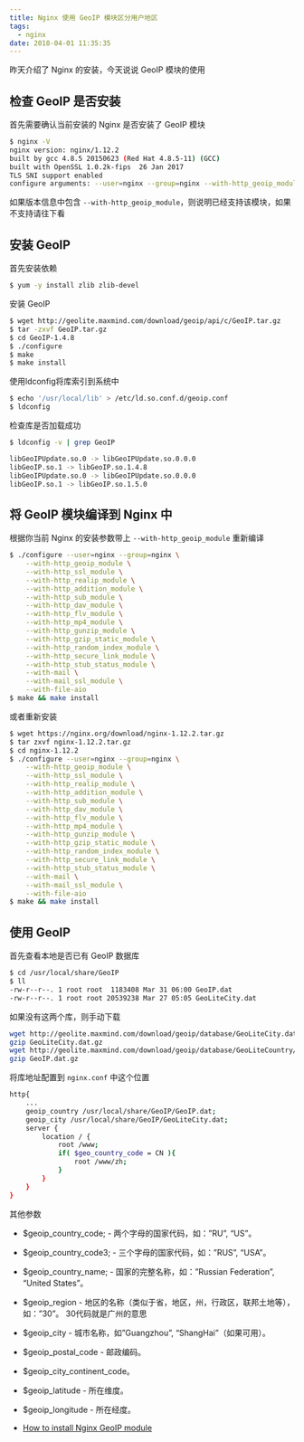 ```yaml
---
title: Nginx 使用 GeoIP 模块区分用户地区
tags:
  - nginx
date: 2018-04-01 11:35:35
---
```



昨天介绍了 Nginx 的安装，今天说说 GeoIP 模块的使用
<!-- more --><!-- toc -->
## 检查 GeoIP 是否安装
首先需要确认当前安装的 Nginx 是否安装了 GeoIP 模块
```bash
$ nginx -V
nginx version: nginx/1.12.2
built by gcc 4.8.5 20150623 (Red Hat 4.8.5-11) (GCC)
built with OpenSSL 1.0.2k-fips  26 Jan 2017
TLS SNI support enabled
configure arguments: --user=nginx --group=nginx --with-http_geoip_module --with-http_ssl_module --with-http_realip_module --with-http_addition_module --with-http_sub_module --with-http_dav_module --with-http_flv_module --with-http_mp4_module --with-http_gunzip_module --with-http_gzip_static_module --with-http_random_index_module --with-http_secure_link_module --with-http_stub_status_module --with-mail --with-mail_ssl_module --with-file-aio
```
如果版本信息中包含 `--with-http_geoip_module`，则说明已经支持该模块，如果不支持请往下看

## 安装 GeoIP
首先安装依赖
```bash
$ yum -y install zlib zlib-devel
```
安装 GeoIP
```bash
$ wget http://geolite.maxmind.com/download/geoip/api/c/GeoIP.tar.gz
$ tar -zxvf GeoIP.tar.gz
$ cd GeoIP-1.4.8
$ ./configure
$ make
$ make install
```
使用ldconfig将库索引到系统中
```bash
$ echo '/usr/local/lib' > /etc/ld.so.conf.d/geoip.conf
$ ldconfig
```
检查库是否加载成功
```bash
$ ldconfig -v | grep GeoIP

libGeoIPUpdate.so.0 -> libGeoIPUpdate.so.0.0.0
libGeoIP.so.1 -> libGeoIP.so.1.4.8
libGeoIPUpdate.so.0 -> libGeoIPUpdate.so.0.0.0
libGeoIP.so.1 -> libGeoIP.so.1.5.0
```

## 将 GeoIP 模块编译到 Nginx 中
根据你当前 Nginx 的安装参数带上 `--with-http_geoip_module` 重新编译
```bash
$ ./configure --user=nginx --group=nginx \
    --with-http_geoip_module \
    --with-http_ssl_module \
    --with-http_realip_module \
    --with-http_addition_module \
    --with-http_sub_module \
    --with-http_dav_module \
    --with-http_flv_module \
    --with-http_mp4_module \
    --with-http_gunzip_module \
    --with-http_gzip_static_module \
    --with-http_random_index_module \
    --with-http_secure_link_module \
    --with-http_stub_status_module \
    --with-mail \
    --with-mail_ssl_module \
    --with-file-aio
$ make && make install
```
或者重新安装
```bash
$ wget https://nginx.org/download/nginx-1.12.2.tar.gz
$ tar zxvf nginx-1.12.2.tar.gz
$ cd nginx-1.12.2
$ ./configure --user=nginx --group=nginx \
    --with-http_geoip_module \
    --with-http_ssl_module \
    --with-http_realip_module \
    --with-http_addition_module \
    --with-http_sub_module \
    --with-http_dav_module \
    --with-http_flv_module \
    --with-http_mp4_module \
    --with-http_gunzip_module \
    --with-http_gzip_static_module \
    --with-http_random_index_module \
    --with-http_secure_link_module \
    --with-http_stub_status_module \
    --with-mail \
    --with-mail_ssl_module \
    --with-file-aio
$ make && make install
```
## 使用 GeoIP
首先查看本地是否已有 GeoIP 数据库
```bash
$ cd /usr/local/share/GeoIP
$ ll
-rw-r--r--. 1 root root  1183408 Mar 31 06:00 GeoIP.dat
-rw-r--r--. 1 root root 20539238 Mar 27 05:05 GeoLiteCity.dat
```
如果没有这两个库，则手动下载
```bash
wget http://geolite.maxmind.com/download/geoip/database/GeoLiteCity.dat.gz
gzip GeoLiteCity.dat.gz
wget http://geolite.maxmind.com/download/geoip/database/GeoLiteCountry/GeoIP.dat.gz
gzip GeoIP.dat.gz
```
将库地址配置到 `nginx.conf` 中这个位置
```bash
http{
    ...
    geoip_country /usr/local/share/GeoIP/GeoIP.dat;
    geoip_city /usr/local/share/GeoIP/GeoLiteCity.dat;
    server {
        location / {
            root /www;
            if( $geo_country_code = CN ){
                root /www/zh;
            }
        }
    }
}
```
其他参数
- $geoip_country_code; - 两个字母的国家代码，如：”RU”, “US”。
- $geoip_country_code3; - 三个字母的国家代码，如：”RUS”, “USA”。
- $geoip_country_name; - 国家的完整名称，如：”Russian Federation”, “United States”。
- $geoip_region - 地区的名称（类似于省，地区，州，行政区，联邦土地等），如：”30”。 30代码就是广州的意思
- $geoip_city - 城市名称，如”Guangzhou”, “ShangHai”（如果可用）。
- $geoip_postal_code - 邮政编码。
- $geoip_city_continent_code。
- $geoip_latitude - 所在维度。
- $geoip_longitude - 所在经度。

- [How to install Nginx GeoIP module](https://www.scalescale.com/tips/nginx/how-to-install-nginx-geoip-module/)
